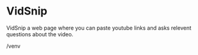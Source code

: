 # VidSnip
VidSnip a web page where you can paste youtube links and asks relevent questions about the video.


/venv